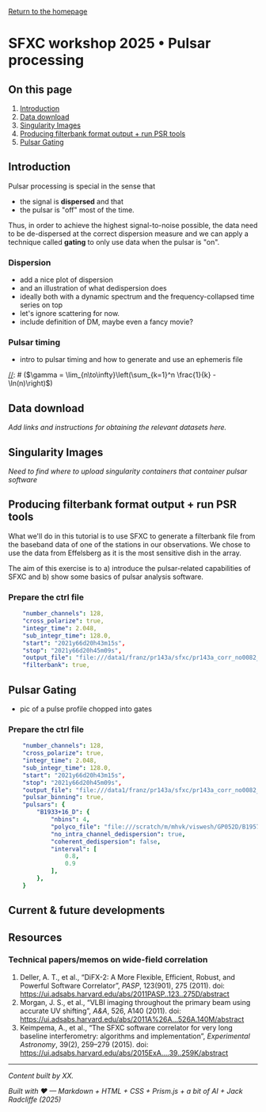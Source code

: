 <!-- MathJax -->
<script src="https://cdnjs.cloudflare.com/ajax/libs/mathjax/2.7.7/MathJax.js?config=TeX-AMS-MML_HTMLorMML" type="text/javascript"></script> 
<script type="text/x-mathjax-config">
    MathJax.Hub.Config({
      tex2jax: {
        skipTags: ['script', 'noscript', 'style', 'textarea', 'pre'],
        inlineMath: [['$','$']],
        displayMath: [['$$','$$']]
      }
    });
</script>  

<script type="text/javascript">
var pcs = document.lastModified.split(" ")[0].split("/");
var date = pcs[1] + '/' + pcs[0] + '/' + pcs[2];
onload = function(){
    document.getElementById("lastModified").innerHTML = "Page last modified on " + date;
}
		</script>

<link href="styles.css" rel="stylesheet" />

<!-- Prism CSS -->
<link rel="stylesheet" href="https://cdnjs.cloudflare.com/ajax/libs/prism/1.29.0/themes/prism.min.css" />
<link id="prism-dark" rel="stylesheet" href="https://cdnjs.cloudflare.com/ajax/libs/prism/1.29.0/themes/prism-tomorrow.min.css" disabled />
<link rel="stylesheet" href="https://cdnjs.cloudflare.com/ajax/libs/prism/1.29.0/plugins/line-numbers/prism-line-numbers.min.css" />

<!-- Prism JS -->
<script src="https://cdnjs.cloudflare.com/ajax/libs/prism/1.29.0/prism.min.js"></script>
<script src="https://cdnjs.cloudflare.com/ajax/libs/prism/1.29.0/components/prism-python.min.js"></script>
<script src="https://cdnjs.cloudflare.com/ajax/libs/prism/1.29.0/plugins/line-numbers/prism-line-numbers.min.js"></script>

[Return to the homepage](index.md)
# SFXC workshop 2025 • Pulsar processing



## On this page
1. [Introduction](#introduction)
2. [Data download](#data-download)
3. [Singularity Images](#singularity-images)
4. [Producing filterbank format output + run PSR tools](#filterbank-psr-tools)
5. [Pulsar Gating](#pulsar-gating)

## Introduction
Pulsar processing is special in the sense that 
- the signal is **dispersed** and that
- the pulsar is "off" most of the time.

Thus, in order to achieve the highest signal-to-noise possible, the data need to be
de-dispersed at the correct dispersion measure and we can apply a technique called
**gating** to only use data when the pulsar is "on".

### Dispersion
- add a nice plot of dispersion
- and an illustration of what dedispersion does
- ideally both with a dynamic spectrum and the frequency-collapsed time series on top
- let's ignore scattering for now.
- include definition of DM, maybe even a fancy movie?

### Pulsar timing
- intro to pulsar timing and how to generate and use an ephemeris file

[//]: # (Only in-line math works on the Github-pages site:)
[//]: # ($\gamma = \lim_{n\to\infty}\left(\sum_{k=1}^n \frac{1}{k} - \ln(n)\right)$)

## Data download
_Add links and instructions for obtaining the relevant datasets here._

## Singularity Images
_Need to find where to upload singularity containers that container pulsar software_

## Producing filterbank format output + run PSR tools
What we'll do in this tutorial is to use SFXC to generate a filterbank file from the
baseband data of one of the stations in our observations. We chose to use the data from
Effelsberg as it is the most sensitive dish in the array.

The aim of this exercise is to a) introduce the pulsar-related capabilities of SFXC and b)
show some basics of pulsar analysis software. 
### Prepare the ctrl file
```yaml
    "number_channels": 128, 
    "cross_polarize": true, 
    "integr_time": 2.048, 
    "sub_integr_time": 128.0,
    "start": "2021y66d20h43m15s", 
    "stop": "2021y66d20h45m09s",
    "output_file": "file:///data1/franz/pr143a/sfxc/pr143a_corr_no0082_b0355_128us_125kHz_FullPol_FullDedisp.cor", 
    "filterbank": true, 
```

## Pulsar Gating
- pic of a pulse profile chopped into gates
### Prepare the ctrl file
```yaml
    "number_channels": 128, 
    "cross_polarize": true, 
    "integr_time": 2.048, 
    "sub_integr_time": 128.0,
    "start": "2021y66d20h43m15s", 
    "stop": "2021y66d20h45m09s",
    "output_file": "file:///data1/franz/pr143a/sfxc/pr143a_corr_no0082_b0355_128us_125kHz_FullPol_FullDedisp.cor", 
    "pulsar_binning": true, 
    "pulsars": {
        "B1933+16_D": {
            "nbins": 4, 
            "polyco_file": "file:///scratch/m/mhvk/viswesh/GP052D/B1957+20/polycob1957+20_gpfit.dat", 
            "no_intra_channel_dedispersion": true, 
            "coherent_dedispersion": false,
            "interval": [
                0.8, 
                0.9
            ], 
        },
    } 
```



## Current & future developments

## Resources
### Technical papers/memos on wide-field correlation
1. Deller, A. T., et al., “DiFX-2: A More Flexible, Efficient, Robust, and Powerful Software Correlator”, *PASP*, 123(901), 275 (2011). doi: <https://ui.adsabs.harvard.edu/abs/2011PASP..123..275D/abstract>
2. Morgan, J. S., et al., “VLBI imaging throughout the primary beam using accurate UV shifting”, *A&A*, 526, A140 (2011). doi: <https://ui.adsabs.harvard.edu/abs/2011A%26A...526A.140M/abstract>
3. Keimpema, A., et al., “The SFXC software correlator for very long baseline interferometry: algorithms and implementation”, *Experimental Astronomy*, 39(2), 259–279 (2015). doi: <https://ui.adsabs.harvard.edu/abs/2015ExA....39..259K/abstract>

---
_Content built by XX._ <i><span id="lastModified"></span></i>

_Built with ♥ — Markdown + HTML + CSS + Prism.js + a bit of AI + Jack Radcliffe (2025)_

<!-- Custom Script: funcs.js -->
<script>
    const copy = (el) => {
      const pre = document.querySelector(el);
      if (!pre) return;
      const code = pre.innerText;
      navigator.clipboard.writeText(code).then(() => {
        const btn = document.querySelector(`[data-copy="${el}"]`);
        if (!btn) return;
        const old = btn.textContent;
        btn.textContent = 'Copied!';
        setTimeout(() => (btn.textContent = old), 1500);
      });
    };
    document.addEventListener('click', (e) => {
      const t = e.target;
      if (t.matches('.copy-btn')) {
        const target = t.getAttribute('data-copy');
        copy(target);
      }
    });
</script>
